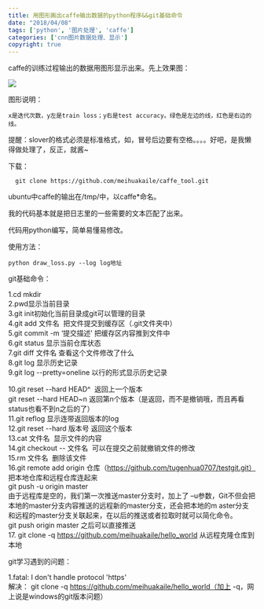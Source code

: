 ```yaml
---
title: 用图形画出caffe输出数据的python程序&&git基础命令
date: "2018/04/08"
tags: ['python', '图片处理', 'caffe']
categories: ['cnn图片数据处理、显示']
copyright: true
---
```

caffe的训练过程输出的数据用图形显示出来。先上效果图：

![](16.png)

图形说明：

    
    
    x是迭代次数，y左是train loss；y右是test accuracy。绿色是左边的线，红色是右边的线。

提醒：slover的格式必须是标准格式，如，冒号后边要有空格。。。。好吧，是我懒得做处理了，反正，就酱~

下载：

    
    
      git clone https://github.com/meihuakaile/caffe_tool.git

ubuntu中caffe的输出在/tmp/中，以caffe*命名。

我的代码基本就是把日志里的一些需要的文本匹配了出来。

代码用python编写，简单易懂易修改。

使用方法：

    
    
    python draw_loss.py --log log地址

git基础命令：

1.cd mkdir  
2.pwd显示当前目录  
3.git init初始化当前目录成git可以管理的目录  
4.git add 文件名  把文件提交到缓存区（.git文件夹中）  
5.git commit -m ‘提交描述’ 把缓存区内容推到文件中  
6.git status 显示当前仓库状态  
7.git diff 文件名 查看这个文件修改了什么  
8.git log 显示历史记录  
9.git log --pretty=oneline 以行的形式显示历史记录

10.git reset --hard HEAD^  返回上一个版本  
git reset --hard HEAD~n 返回第n个版本（是返回，而不是撤销哦，而且再看status也看不到n之后的了）  
11.git reflog 显示连带返回版本的log  
12.git reset --hard 版本号 返回这个版本  
13.cat 文件名  显示文件的内容  
14.git checkout -- 文件名  可以在提交之前就撤销文件的修改  
15.rm 文件名  删除该文件  
16.git remote add origin 仓库（https://github.com/tugenhua0707/testgit.git）
把本地仓库和远程仓库连起来  
git push -u origin master  
由于远程库是空的，我们第一次推送master分支时，加上了 –u参数，Git不但会把本地的master分支内容推送的远程新的master分支，还会把本地的m
aster分支和远程的master分支关联起来，在以后的推送或者拉取时就可以简化命令。  
git push origin master 之后可以直接推送  
17\. git clone -q https://github.com/meihuakaile/hello_world 从远程克隆仓库到本地

git学习遇到的问题：  

1.fatal: I don't handle protocol 'https'  
解决： git clone -q https://github.com/meihuakaile/hello_world（加上
-q，网上说是windows的git版本问题）  

